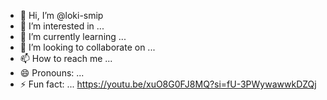 - 👋 Hi, I’m @loki-smip
- 👀 I’m interested in ...
- 🌱 I’m currently learning ...
- 💞️ I’m looking to collaborate on ...
- 📫 How to reach me ...
- 😄 Pronouns: ...
- ⚡ Fun fact: ...
https://youtu.be/xuO8G0FJ8MQ?si=fU-3PWywawwkDZQj
<!---
loki-smip/loki-smip is a ✨ special ✨ repository because its `README.md` (this file) appears on your GitHub profile.
You can click the Preview link to take a look at your changes.
--->
